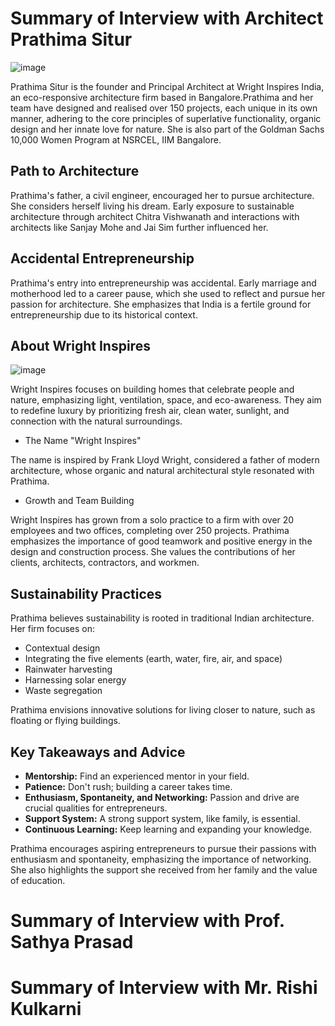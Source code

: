 # Summary of Interview with Architect Prathima Situr

![image](https://github.com/user-attachments/assets/9c26aeb3-8a31-467f-97a2-5e2bc89e1e4c)

 Prathima Situr is the founder and Principal Architect at Wright Inspires India, an eco-responsive architecture firm based in Bangalore.Prathima and her team have designed and realised over 150 projects, each unique in its own manner, adhering to the core principles of superlative functionality, organic design and her innate love for nature. She is also part of the Goldman Sachs 10,000 Women Program at NSRCEL, IIM Bangalore.

## Path to Architecture

Prathima's father, a civil engineer, encouraged her to pursue architecture. She considers herself living his dream. Early exposure to sustainable architecture through architect Chitra Vishwanath and interactions with architects like Sanjay Mohe and Jai Sim further influenced her.

## Accidental Entrepreneurship

Prathima's entry into entrepreneurship was accidental. Early marriage and motherhood led to a career pause, which she used to reflect and pursue her passion for architecture. She emphasizes that India is a fertile ground for entrepreneurship due to its historical context.

## About Wright Inspires

![image](https://github.com/user-attachments/assets/31e255d1-15fa-45f3-adf7-80f4cfcfe6be)

Wright Inspires focuses on building homes that celebrate people and nature, emphasizing light, ventilation, space, and eco-awareness. They aim to redefine luxury by prioritizing fresh air, clean water, sunlight, and connection with the natural surroundings.

*   The Name "Wright Inspires"

The name is inspired by Frank Lloyd Wright, considered a father of modern architecture, whose organic and natural architectural style resonated with Prathima.

*   Growth and Team Building

Wright Inspires has grown from a solo practice to a firm with over 20 employees and two offices, completing over 250 projects. Prathima emphasizes the importance of good teamwork and positive energy in the design and construction process. She values the contributions of her clients, architects, contractors, and workmen.

## Sustainability Practices

Prathima believes sustainability is rooted in traditional Indian architecture. Her firm focuses on:

*   Contextual design
*   Integrating the five elements (earth, water, fire, air, and space)
*   Rainwater harvesting
*   Harnessing solar energy
*   Waste segregation

  Prathima envisions innovative solutions for living closer to nature, such as floating or flying buildings.

## Key Takeaways and Advice

*   **Mentorship:** Find an experienced mentor in your field.
*   **Patience:** Don't rush; building a career takes time.
*   **Enthusiasm, Spontaneity, and Networking:** Passion and drive are crucial qualities for entrepreneurs.
*   **Support System:** A strong support system, like family, is essential.
*   **Continuous Learning:** Keep learning and expanding your knowledge.
  
Prathima encourages aspiring entrepreneurs to pursue their passions with enthusiasm and spontaneity, emphasizing the importance of networking. She also highlights the support she received from her family and the value of education.


# Summary of Interview with Prof. Sathya Prasad

# Summary of Interview with Mr. Rishi Kulkarni
